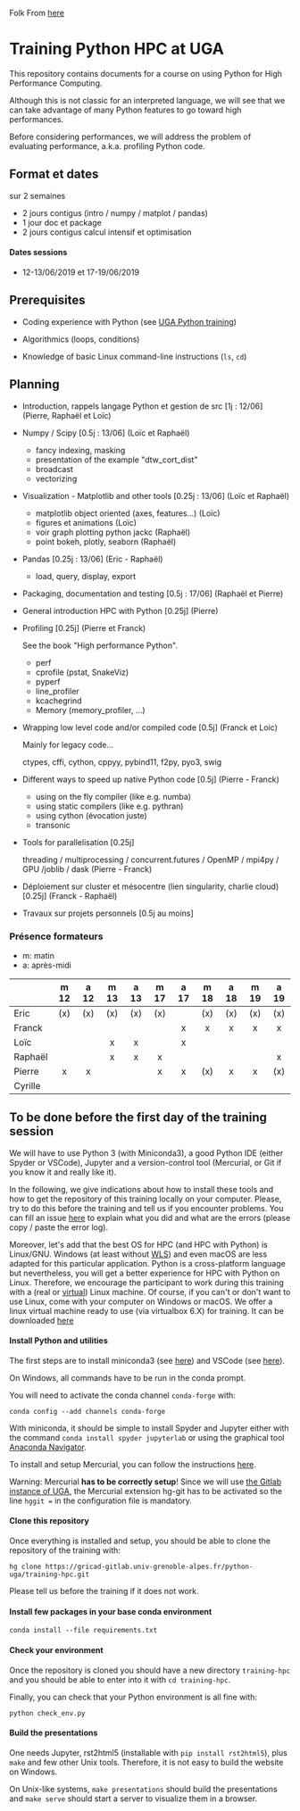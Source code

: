 Folk From [here](https://gricad-gitlab.univ-grenoble-alpes.fr/python-uga/training-hpc/tree/master)

# Training Python HPC at UGA

This repository contains documents for a course on using Python for High
Performance Computing.

Although this is not classic for an interpreted language, we will see that we
can take advantage of many Python features to go toward high performances.

Before considering performances, we will address the problem of evaluating
performance, a.k.a. profiling Python code.



## Format et dates

sur 2 semaines

- 2 jours contigus (intro / numpy / matplot / pandas)
- 1 jour doc et package
- 2 jours contigus calcul intensif et optimisation

#### Dates sessions

- 12-13/06/2019 et 17-19/06/2019

## Prerequisites

- Coding experience with Python (see [UGA Python
  training](https://gricad-gitlab.univ-grenoble-alpes.fr/python-uga/py-training-2017))

- Algorithmics (loops, conditions)

- Knowledge of basic Linux command-line instructions (`ls`, `cd`)

## Planning

- Introduction, rappels langage Python et gestion de src [1j : 12/06] (Pierre,
Raphaël et Loïc)

- Numpy / Scipy [0.5j : 13/06] (Loïc et Raphaël)

  - fancy indexing, masking
  - presentation of the example "dtw_cort_dist"
  - broadcast
  - vectorizing

- Visualization - Matplotlib and other tools [0.25j : 13/06] (Loïc et Raphaël)

  - matplotlib object oriented (axes, features...) (Loïc)
  - figures et animations (Loïc)
  - voir graph plotting python jackc (Raphaël)
  - point bokeh, plotly, seaborn (Raphaël)

- Pandas [0.25j : 13/06] (Eric - Raphaël)
  - load, query, display, export

- Packaging, documentation and testing [0.5j : 17/06] (Raphaël et Pierre)

- General introduction HPC with Python [0.25j] (Pierre)

- Profiling [0.25j] (Pierre et Franck)

  See the book "High performance Python".

  - perf
  - cprofile (pstat, SnakeViz)
  - pyperf
  - line_profiler
  - kcachegrind
  - Memory (memory_profiler, ...)

- Wrapping low level code and/or compiled code [0.5j] (Franck et Loic)

  Mainly for legacy code...

  ctypes, cffi, cython, cppyy, pybind11, f2py, pyo3, swig

- Different ways to speed up native Python code [0.5j] (Pierre - Franck)

  - using on the fly compiler (like e.g. numba)
  - using static compilers (like e.g. pythran)
  - using cython (évocation juste)
  - transonic

- Tools for parallelisation [0.25j]

  threading / multiprocessing / concurrent.futures / OpenMP / mpi4py / GPU /joblib / dask (Pierre - Franck)

- Déploiement sur cluster et mésocentre (lien singularity, charlie cloud) [0.25j] (Franck - Raphaël)

- Travaux sur projets personnels [0.5j au moins]


### Présence formateurs

- m: matin
- a: après-midi

|         | m 12 | a 12 | m 13 | a 13 | m 17 | a 17 | m 18 | a 18 | m 19 | a 19 |
|---------|:----:|:----:|:----:|:----:|:----:|:----:|:----:|:----:|:----:|:----:|
| Eric    | (x)  | (x)  | (x)  | (x)  | (x)  |      | (x)  | (x)  | (x)  | (x)  |
| Franck  |      |      |      |      |      |  x   |  x   |  x   |  x   |  x   |
| Loïc    |      |      |  x   |  x   |      |  x   |      |      |      |      |
| Raphaël |      |      |  x   |  x   |  x   |      |      |      |      |  x   |
| Pierre  |  x   |   x  |      |      |  x   |  x   | (x)  |  x   |  x   | (x)  |
| Cyrille |      |      |      |      |      |      |      |      |      |      |

## To be done before the first day of the training session

We will have to use Python 3 (with Miniconda3), a good Python IDE (either
Spyder or VSCode), Jupyter and a version-control tool (Mercurial, or Git if you
know it and really like it).

In the following, we give indications about how to install these tools and how
to get the repository of this training locally on your computer. Please, try to
do this before the training and tell us if you encounter problems. You can fill
an issue
[here](https://gricad-gitlab.univ-grenoble-alpes.fr/python-uga/training-hpc/issues)
to explain what you did and what are the errors (please copy / paste the error
log).

Moreover, let's add that the best OS for HPC (and HPC with Python) is
Linux/GNU. Windows (at least without
[WLS](https://en.wikipedia.org/wiki/Windows_Subsystem_for_Linux)) and even
macOS are less adapted for this particular application. Python is a
cross-platform language but nevertheless, you will get a better experience for
HPC with Python on Linux. Therefore, we encourage the participant to work
during this training with a (real or
[virtual](https://www.virtualbox.org/wiki/Downloads)) Linux machine. Of course,
if you can't or don't want to use Linux, come with your computer on Windows or
macOS.
We offer a linux virtual machine ready to use (via virtualbox 6.X) for training.
It can be downloaded [here](https://filesender.renater.fr/?s=download&token=62c5f530-7def-8c32-4e3c-d205299a5201)


#### Install Python and utilities

The first steps are to install miniconda3 (see
[here](https://docs.conda.io/en/latest/miniconda.html)) and VSCode (see
[here](https://code.visualstudio.com/download)).

On Windows, all commands have to be run in the conda prompt.

You will need to activate the conda channel `conda-forge` with:

```conda config --add channels conda-forge```

With miniconda, it should be simple to install Spyder and Jupyter either with
the command `conda install spyder jupyterlab` or using the graphical tool
[Anaconda Navigator](https://docs.anaconda.com/anaconda/navigator/).

To install and setup Mercurial, you can follow the instructions
[here](https://fluiddyn.readthedocs.io/en/latest/mercurial_bitbucket.html).

Warning: Mercurial **has to be correctly setup**! Since we will use [the Gitlab
instance of UGA](https://gricad-gitlab.univ-grenoble-alpes.fr), the Mercurial
extension hg-git has to be activated so the line `hggit =` in the configuration
file is mandatory.

#### Clone this repository

Once everything is installed and setup, you should be able to clone the
repository of the training with:

```hg clone https://gricad-gitlab.univ-grenoble-alpes.fr/python-uga/training-hpc.git```

Please tell us before the training if it does not work.

#### Install few packages in your base conda environment

```
conda install --file requirements.txt
```

#### Check your environment

Once the repository is cloned you should have a new directory `training-hpc`
and you should be able to enter into it with `cd training-hpc`.

Finally, you can check that your Python environment is all fine with:

```python check_env.py```

#### Build the presentations

One needs Jupyter, rst2html5 (installable with `pip install rst2html5`), plus
`make` and few other Unix tools. Therefore, it is not easy to build the website
on Windows.

On Unix-like systems, `make presentations` should build the presentations and
`make serve` should start a server to visualize them in a browser.

